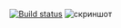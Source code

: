[![Build status](https://ci.appveyor.com/api/projects/status/we3f5pmi9g9mx708/branch/main?svg=true)](https://ci.appveyor.com/project/VyacheslavPomortsev/patterns/branch/main)
![скриншот](https://i.ibb.co/QYKt6by/Allure.png)
